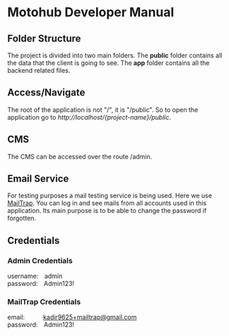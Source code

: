 # Motohub Developer Manual

## Folder Structure

The project is divided into two main folders. The **public** folder contains all the data that the client is going to see. The **app** folder contains all the backend related files.

## Access/Navigate

The root of the application is not "/", it is "/public". So to open the application go to _http://localhost/{project-name}/public_.

## CMS

The CMS can be accessed over the route /admin.

## Email Service

For testing purposes a mail testing service is being used. Here we use [MailTrap](https://mailtrap.io/). You can log in and see mails from all accounts used in this application. Its main purpose is to be able to change the password if forgotten.

## Credentials

### Admin Credentials

username:&emsp;admin<br>
password:&emsp;Admin123!

### MailTrap Credentials

email:&emsp;&emsp;&emsp;kadir9625+mailtrap@gmail.com<br>
password:&emsp;Admin123!
